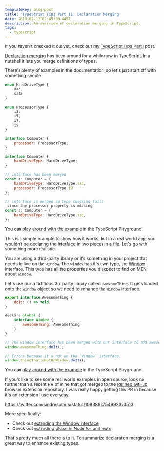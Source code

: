 ```yaml
---
templateKey: blog-post
title: 'TypeScript Tips Part II: Declaration Merging'
date: 2019-02-12T02:45:09.445Z
description: An overview of declaration merging in TypeScript.
tags:
  - typescript
---
```

If you haven't checked it out yet, check out my [TypeScript Tips Part I](https://www.iamdeveloper.com/blog/2019-01-24-typescript-tips-part-i/) post.

[Declaration merging](https://www.typescriptlang.org/docs/handbook/declaration-merging.html) has been around for a while now in TypeScript. In a nutshell it lets you merge definitions of types.

There's plenty of examples in the documentation, so let's just start off with something simple.

```javascript
enum HardDriveType {
	ssd,
	sata
}

enum ProcessorType {
	i3,
	i5,
	i7,
	i9
}

interface Computer {
	processor: ProcessorType;
}

interface Computer {
	hardDriveType: HardDriveType;
}

// interface has been merged
const a: Computer = {
	hardDriveType: HardDriveType.ssd,
	processor: ProcessorType.i9
};

// interface is merged so type checking fails since the processor property is missing
const a: Computer = {
	hardDriveType: HardDriveType.ssd,
};
```

You can [play around with the example](https://www.typescriptlang.org/play/#src=enum%20HardDriveType%20%7B%0D%0A%09ssd%2C%0D%0A%09sata%0D%0A%7D%0D%0A%0D%0Aenum%20ProcessorType%20%7B%0D%0A%09i3%2C%0D%0A%09i5%2C%0D%0A%09i7%2C%0D%0A%09i9%0D%0A%7D%0D%0A%0D%0Ainterface%20Computer%20%7B%0D%0A%09processor%3A%20ProcessorType%3B%0D%0A%7D%0D%0A%0D%0Ainterface%20Computer%20%7B%0D%0A%09hardDriveType%3A%20HardDriveType%3B%0D%0A%7D%0D%0A%0D%0A%2F%2F%20interface%20has%20been%20merged%0D%0Aconst%20a%3A%20Computer%20%3D%20%7B%0D%0A%09hardDriveType%3A%20HardDriveType.ssd%2C%0D%0A%09processor%3A%20ProcessorType.i9%0D%0A%7D%3B%0D%0A%0D%0A%2F%2F%20interface%20is%20merged%20so%20type%20checking%20fails%0D%0Aconst%20a%3A%20Computer%20%3D%20%7B%0D%0A%09hardDriveType%3A%20HardDriveType.ssd%2C%0D%0A%7D%3B) in the TypeScript Playground.

This is a simple example to show how it works, but in a real world app, you wouldn't be declaring the interface in two pieces in a file. Let's go with something more realistic.

You are using a third-party library or it's something in your project that needs to live on the `window`. The `window` has it's own type, the [Window interface](https://github.com/Microsoft/TypeScript/blob/master/lib/lib.dom.d.ts#L16513). This type has all the properties you'd expect to find on MDN about `window`.

Let's use our a fictitious 3rd party library called `awesomeThing`. It gets loaded onto the `window` object so we need to enhance the `Window` interface.

```javascript
export interface AwesomeThing {
	doIt: () => void;
}

declare global {
	interface Window {
		awesomeThing: AwesomeThing
	}
}

// The window interface has been merged with our interface to add awesomeThing.
window.awesomeThing.doIt();

// Errors because it's not on the `Window` interface.
window.thingThatIsNotOnWindow.doIt();
```
You can [play around with the example](https://www.typescriptlang.org/play/#src=export%20interface%20AwesomeThing%20%7B%0D%0A%09doIt%3A%20()%20%3D%3E%20void%3B%0D%0A%7D%0D%0A%0D%0Adeclare%20global%20%7B%0D%0A%09interface%20Window%20%7B%0D%0A%09%09awesomeThing%3A%20AwesomeThing%0D%0A%09%7D%0D%0A%7D%0D%0A%0D%0A%2F%2F%20The%20window%20interface%20has%20been%20merged%20with%20our%20interface%20to%20add%20awesomeThing.%0D%0Awindow.awesomeThing.doIt()%3B%0D%0A%0D%0A%2F%2F%20Errors%20because%20it's%20not%20on%20the%20%60Window%60%20interface.%0D%0Awindow.thingThatIsNotOnWindow.doIt()%3B) in the TypeScript Playground.

If you'd like to see some real world examples in open source, look no further than a recent PR of mine that got merged to the [Refined GitHub](https://github.com/sindresorhus/refined-github/pull/1750) browser extension repository. I was really happy getting this PR in because it's an extension I use everyday.

https://twitter.com/sindresorhus/status/1093893754992320513

More specifically:
- Check out [extending the Window interface](https://github.com/sindresorhus/refined-github/blob/master/source/content.ts#L91)
- Check out [extending global in Node for unit tests](https://github.com/sindresorhus/refined-github/blob/master/test/fixtures/globals.ts#L6)

That's pretty much all there is to it. To summarize declaration merging is a great way to enhance existing types.
